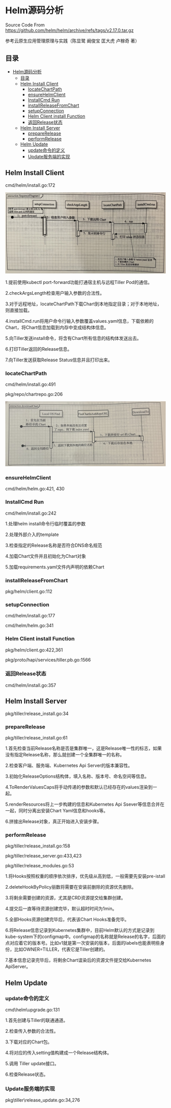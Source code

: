 # Helm源码分析
Source Code From https://github.com/helm/helm/archive/refs/tags/v2.17.0.tar.gz

参考云原生应用管理原理与实践（陈显鹭 阚俊宝 匡大虎 卢稼奇 著）

## 目录
-   [Helm源码分析](#helm源码分析)
    -   [目录](#目录)
    -   [Helm Install Client](#helm-install-client)
        -   [locateChartPath](#locatechartpath)
        -   [ensureHelmClient](#ensurehelmclient)
        -   [InstallCmd Run](#installcmd-run)
        -   [installReleaseFromChart](#installreleasefromchart)
        -   [setupConnection](#setupconnection)
        -   [Helm Client install
            Function](#helm-client-install-function)
        -   [返回Release状态](#返回release状态)
    -   [Helm Install Server](#helm-install-server)
        -   [prepareRelease](#preparerelease)
        -   [performRelease](#performrelease)
    -   [Helm Update](#helm-update)
        -   [update命令的定义](#update命令的定义)
        -   [Update服务端的实现](#update服务端的实现)

## Helm Install Client
cmd/helm/install.go:172

![image](flow_charts/客户端helm安装.png)

1.提前使用kubectl port-forward功能打通宿主机与远程Tiller Pod的通信。

2.checkArgsLength检查用户输入参数的合法性。

3.对于远程地址，locateChartPath下载Chart到本地指定目录；对于本地地址，则直接加载。

4.installCmd.run将用户命令行输入参数覆盖values.yaml信息，下载依赖的Chart，将Chart信息加载到内存中变成结构体信息。

5.向Tiller发送install命令，将含有Chart所有信息的结构体发送出去。

6.打印Tiller返回的Release信息。

7.向Tiller发送获取Release Status信息并且打印出来。

### locateChartPath
cmd/helm/install.go:491

pkg/repo/chartrepo.go:206

![image](flow_charts/Chart流程下载.png)

### ensureHelmClient
cmd/helm/helm.go:421, 430

### InstallCmd Run

cmd/helm/install.go:242

1.处理helm install命令行临时覆盖的参数

2.处理外部介入的template

3.检查指定的Release名称是否符合DNS命名规范

4.加载Chart文件并且初始化为Chart对象

5.加载requirements.yaml文件内声明的依赖Chart

### installReleaseFromChart
pkg/helm/client.go:112

### setupConnection
cmd/helm/install.go:177

cmd/helm/helm.go:341

### Helm Client install Function
pkg/helm/client.go:422,361

pkg/proto/hapi/services/tiller.pb.go:1566

### 返回Release状态
cmd/helm/install.go:357

## Helm Install Server
pkg/tiller/release_install.go:34

### prepareRelease
pkg/tiller/release_install.go:61

1.首先检查当前Release名称是否是集群唯一，这是Release唯一性的标志，如果没有指定Release名称，那么就创建一个全集群唯一的名称。

2.检查客户端、服务端、Kubernetes Api Server的版本兼容性。

3.初始化ReleaseOptions结构体，填入名称、版本号、命名空间等信息。

4.ToRenderValuesCaps将手动传递的参数和默认已经存在的values渲染到一起。

5.renderResources将上一步构建的信息和Kubernetes Api Ssever等信息合并在一起，同时分离出安装Chart Yaml信息和hooks等。

6.拼接出Release对象，真正开始进入安装步骤。

### performRelease
pkg/tiller/release_install.go:158

pkg/tiller/release_server.go:433,423

pkg/tiller/release_modules.go:53

1.将Hooks按照权重的顺序依次排序，优先级从高到低，一般需要先安装pre-istall

2.deleteHookByPolicy丽数将需要在安装前删除的资源优先删除。

3.将剩余需要创建的资源，尤其是CRD资源提交给集群创建。

4.提交后一直等待资源创建完毕，默认超时时间为1min。

5.全部Hooks资源创建完毕后，代表该Chart Hooks准备完毕。

6.将Release信息记录到Kubernetes集群中，目前Helm默认的方式是记录到kube-system下的configmap中。configmap的名称就是Release的名字，后面的点对应着它的版本号。比如v1就是第一次安装的版本，后面的labels也能表明些身份，比如OWNER=TILLER，代表它是Tiller创建的。

7.基本信息记录完毕后，将剩余Chart谊染后的资源文件提交给Kubernetes ApiServer。

## Helm Update
### update命令的定义
cmd\helm\upgrade.go:131

1.首先创建与Tiller的联通通道。

2.检查传入参数的合法性。

3.下载对应的Chart包。

4.将对应的传入setting值构建成一个Release结构体。

5.调用 Tiller update接口。

6.检查Release状态。

### Update服务端的实现
pkg\tiller\release_update.go:34,276